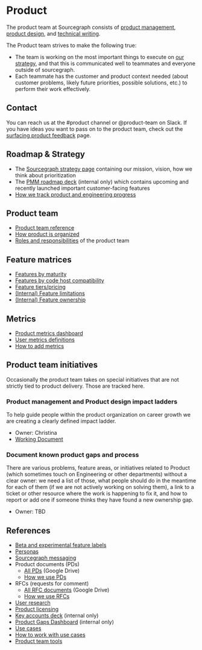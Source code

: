 # Product

The product team at Sourcegraph consists of [product management](process/index.md), [product design](design/index.md), and [technical writing](technical_writing/index.md).

The Product team strives to make the following true:

- The team is working on the most important things to execute on [our strategy](../../../strategy-goals/strategy/index.md), and that this is communicated well to teammates and everyone outside of sourcegraph.
- Each teammate has the customer and product context needed (about customer problems, likely future priorities, possible solutions, etc.) to perform their work effectively.

## Contact

You can reach us at the #product channel or @product-team on Slack. If you have ideas you want to pass on to the product team, check out the [surfacing product feedback](process/surfacing_product_feedback.md) page.

## Roadmap & Strategy

- The [Sourcegraph strategy page](../../../strategy-goals/strategy/index.md) containing our mission, vision, how we think about prioritization
- The [PMM roadmap deck](https://docs.google.com/presentation/d/1o3R8WUIhzzRz0x5laTwVcizOzVWrMBe5MCAz74H45Ss/edit#slide=id.gf131fe1596_2_7) (internal only) which contains upcoming and recently launched important customer-facing features
- [How we track product and engineering progress](../process/reporting-progress.md)

## Product team

- [Product team reference](team/product_teams.md)
- [How product is organized](team/index.md)
- [Roles and responsibilities](roles/index.md) of the product team

## Feature matrices

- [Features by maturity](tools/feature_maturity.md)
- [Features by code host compatibility](tools/feature_compatibility.md)
- [Feature tiers/pricing](https://about.sourcegraph.com/pricing/)
- [(Internal) Feature limitations](https://docs.google.com/spreadsheets/d/101JXaau2EPvi322AOFmNeoeuXSJqlruD8gBBsHl1fmI/edit#gid=0)
- [(Internal) Feature ownership](../engineering/process/engineering_ownership.md)

## Metrics

- [Product metrics dashboard](https://sourcegraph.looker.com/dashboards/127)
- [User metrics definitions](../../bizops/process/user_definitions.md)
- [How to add metrics](../../bizops/analytics/index.md#How-to)

## Product team initiatives

Occasionally the product team takes on special initiatives that are not strictly tied to product delivery. Those are tracked here.

### Product management and Product design impact ladders

To help guide people within the product organization on career growth we are creating a clearly defined impact ladder.

- Owner: Christina
- [Working Document](https://docs.google.com/document/d/1L-TnZjcYNjwTo2fqUF3DOfUvznbfwCAYvDYLBwwqJW8/edit?usp=sharing)

### Document known product gaps and process

There are various problems, feature areas, or initiatives related to Product (which sometimes touch on Engineering or other departments) without a clear owner: we need a list of those, what people should do in the meantime for each of them (if we are not actively working on solving them), a link to a ticket or other resource where the work is happening to fix it, and how to report or add one if someone thinks they have found a new ownership gap.

- Owner: TBD

## References

- [Beta and experimental feature labels](process/beta_and_experimental_feature_labels.md)
- [Personas](../../marketing/process/personas.md)
- [Sourcegraph messaging](../../marketing/process/messaging.md)
- Product documents (PDs)
  - [All PDs](https://drive.google.com/drive/folders/1UbuN9izpTj7ppJiduKI5tid8GEFuAiEx) (Google Drive)
  - [How we use PDs](process/product_documents.md)
- RFCs (requests for comment)
  - [All RFC documents](https://drive.google.com/drive/folders/1zP3FxdDlcSQGC1qvM9lHZRaHH4I9Jwwa) (Google Drive)
  - [How we use RFCs](../../../company-info-and-process/communication/rfcs/index.md)
- [User research](process/user_research/index.md)
- [Product licensing](process/licensing.md)
- [Key accounts deck](https://docs.google.com/presentation/d/18hw513mX3ssA9isQdGdnmrt5-BIN4TRMpjkSaodTEuw/edit#slide=id.gf03521df2b_0_0) (internal only)
- [Product Gaps Dashboard](https://sourcegraph2020.lightning.force.com/lightning/r/Report/00O3t000006WZklEAG/view) (internal only)
- [Use cases](../../../strategy-goals/strategy/index.md#use-cases)
- [How to work with use cases](../../../strategy-goals/strategy/working_with_use_cases.md)
- [Product team tools](tools/index.md)
